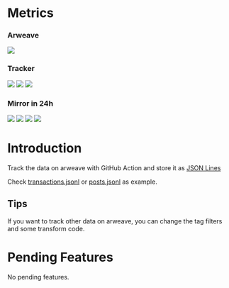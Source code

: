 # Metrics

### Arweave

![](https://img.shields.io/badge/dynamic/json?label=Height&query=%24.height&url=https%3A%2F%2Fwww.arweave.net)

### Tracker

![](https://img.shields.io/badge/dynamic/json?label=Updated&query=%24.updated_at&url=https%3A%2F%2Fraw.githubusercontent.com%2FRoCry%2Farweave-tracker%2Fdeploy%2Fhistory%2Fmetrics.json)
![](https://img.shields.io/badge/dynamic/json?label=Post&query=%24.last_post_time&url=https%3A%2F%2Fraw.githubusercontent.com%2FRoCry%2Farweave-tracker%2Fdeploy%2Fhistory%2Fmetrics.json)
![](https://img.shields.io/badge/dynamic/json?label=Height&query=%24.last_block_height&url=https%3A%2F%2Fraw.githubusercontent.com%2FRoCry%2Farweave-tracker%2Fdeploy%2Fhistory%2Fmetrics.json)

### Mirror in 24h

![](https://img.shields.io/badge/dynamic/json?label=Post&query=%24.day1.post&url=https%3A%2F%2Fraw.githubusercontent.com%2FRoCry%2Farweave-tracker%2Fdeploy%2Fhistory%2Fmetrics.json)
![](https://img.shields.io/badge/dynamic/json?label=User&query=%24.day1.user&url=https%3A%2F%2Fraw.githubusercontent.com%2FRoCry%2Farweave-tracker%2Fdeploy%2Fhistory%2Fmetrics.json)
![](https://img.shields.io/badge/dynamic/json?label=Distinct%20Title&query=%24.day1.title&url=https%3A%2F%2Fraw.githubusercontent.com%2FRoCry%2Farweave-tracker%2Fdeploy%2Fhistory%2Fmetrics.json)
![](https://img.shields.io/badge/dynamic/json?label=Distinct%20Body&query=%24.day1.body&url=https%3A%2F%2Fraw.githubusercontent.com%2FRoCry%2Farweave-tracker%2Fdeploy%2Fhistory%2Fmetrics.json)

# Introduction

Track the data on arweave with GitHub Action and store it as [JSON Lines](https://jsonlines.org/)

Check [transactions.jsonl](https://github.com/RoCry/arweave-tracker/blob/deploy/transactions.jsonl) or [posts.jsonl](https://github.com/RoCry/arweave-tracker/blob/deploy/posts.jsonl) as example.


## Tips

If you want to track other data on arweave, you can change the tag filters and some transform code.

# Pending Features

No pending features.
